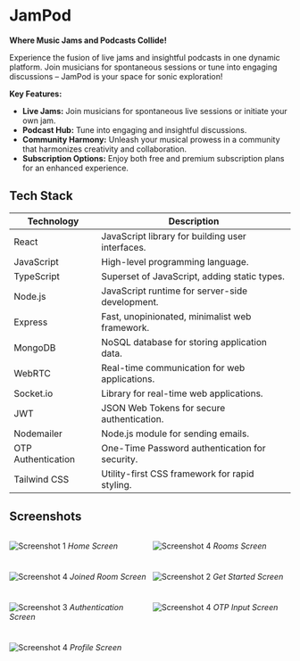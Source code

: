 # JamPod

**Where Music Jams and Podcasts Collide!**

Experience the fusion of live jams and insightful podcasts in one dynamic platform. Join musicians for spontaneous sessions or tune into engaging discussions – JamPod is your space for sonic exploration!

**Key Features:**
- **Live Jams:** Join musicians for spontaneous live sessions or initiate your own jam.
- **Podcast Hub:** Tune into engaging and insightful discussions.
- **Community Harmony:** Unleash your musical prowess in a community that harmonizes creativity and collaboration.
- **Subscription Options:** Enjoy both free and premium subscription plans for an enhanced experience.

## Tech Stack

| Technology       | Description                                         |
|-------------------|-----------------------------------------------------|
| React             | JavaScript library for building user interfaces.   |
| JavaScript        | High-level programming language.                   |
| TypeScript        | Superset of JavaScript, adding static types.        |
| Node.js           | JavaScript runtime for server-side development.    |
| Express           | Fast, unopinionated, minimalist web framework.     |
| MongoDB           | NoSQL database for storing application data.       |
| WebRTC            | Real-time communication for web applications.      |
| Socket.io         | Library for real-time web applications.            |
| JWT               | JSON Web Tokens for secure authentication.         |
| Nodemailer        | Node.js module for sending emails.                 |
| OTP Authentication| One-Time Password authentication for security.    |
| Tailwind CSS      | Utility-first CSS framework for rapid styling.     |


## Screenshots

<div style="display: grid; grid-template-columns: repeat(2, 1fr); gap: 10px;">

![Screenshot 1](https://res.cloudinary.com/diwh62559/image/upload/v1703873648/Screenshot_2023-12-29_233845_ttduko.png)
*Home Screen*

![Screenshot 4](https://res.cloudinary.com/diwh62559/image/upload/v1703878800/Screenshot_2023-12-30_010554_nkgrjc.png)
*Rooms Screen*

![Screenshot 4](https://res.cloudinary.com/diwh62559/image/upload/v1703878800/Screenshot_2023-12-30_010840_prkmxl.png)
*Joined Room Screen*

![Screenshot 2](https://res.cloudinary.com/diwh62559/image/upload/v1703873648/Screenshot_2023-12-29_233907_hkezzq.png)
*Get Started Screen*

![Screenshot 3](https://res.cloudinary.com/diwh62559/image/upload/v1703873647/Screenshot_2023-12-29_233857_ogh3xr.png)
*Authentication Screen*

![Screenshot 4](https://res.cloudinary.com/diwh62559/image/upload/v1703873647/Screenshot_2023-12-29_233936_yvewwk.png)
*OTP Input Screen*


![Screenshot 4](https://res.cloudinary.com/diwh62559/image/upload/v1703878800/Screenshot_2023-12-30_004909_qsxlul.png)
*Profile Screen*
</div>